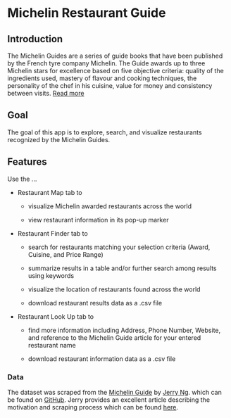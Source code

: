# Michelin Restaurant Guide

## Introduction
The Michelin Guides are a series of guide books that have been published by the French tyre company Michelin. The Guide awards up to three Michelin stars for excellence based on five objective criteria: quality of the ingredients used, mastery of flavour and cooking techniques, the personality of the chef in his cuisine, value for money and consistency between visits. [Read more](https://guide.michelin.com/en/article/features/beyond-stars-what-does-it-mean-to-be-in-the-michelin-guide)

## Goal

The goal of this app is to explore, search, and visualize restaurants recognized by the Michelin Guides.

## Features

Use the ...

- Restaurant Map tab to 

  - visualize Michelin awarded restaurants across the world
  
  - view restaurant information in its pop-up marker
  
- Restaurant Finder tab to 

  - search for restaurants matching your selection criteria (Award, Cuisine, and Price Range)
  
  - summarize results in a table and/or further search among results using keywords
  
  - visualize the location of restaurants found across the world 
  
  - download restaurant results data as a .csv file
  
- Restaurant Look Up tab to 

  - find more information including Address, Phone Number, Website, and reference to the Michelin Guide article for your entered restaurant name
  
  - download restaurant information data as a .csv file
  
  
### Data
The dataset was scraped from the [Michelin Guide](https://guide.michelin.com/en/restaurants) by [Jerry Ng](https://jerrynsh.com/author/jerry/). which can be found on [GitHub](https://github.com/ngshiheng/michelin-my-maps). Jerry provides an excellent article describing the motivation and scraping process which can be found [here](https://jerrynsh.com/how-i-scraped-michelin-guide-using-golang/). 


